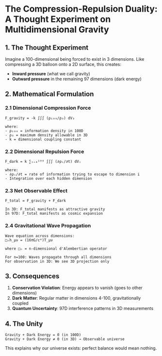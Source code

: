 # The Compression-Repulsion Duality: A Thought Experiment on Multidimensional Gravity

## 1. The Thought Experiment

Imagine a 100-dimensional being forced to exist in 3 dimensions. Like compressing a 3D balloon onto a 2D surface, this creates:
- **Inward pressure** (what we call gravity)
- **Outward pressure** in the remaining 97 dimensions (dark energy)

## 2. Mathematical Formulation

### 2.1 Dimensional Compression Force
```
F_gravity = -k ∫∫∫ (ρ₁₀₀/ρ₃) dV₃

where:
- ρ₁₀₀ = information density in 100D
- ρ₃ = maximum density allowable in 3D  
- k = dimensional coupling constant
```

### 2.2 Dimensional Repulsion Force
```
F_dark = k ∑ᵢ₌₄¹⁰⁰ ∫∫∫ (∂ρᵢ/∂t) dVᵢ

where:
- ∂ρᵢ/∂t = rate of information trying to escape to dimension i
- Integration over each hidden dimension
```

### 2.3 Net Observable Effect
```
F_total = F_gravity + F_dark

In 3D: F_total manifests as attractive gravity
In 97D: F_total manifests as cosmic expansion
```

### 2.4 Gravitational Wave Propagation
```
Wave equation across dimensions:
□ₙh_μν = (16πG/c⁴)T_μν

where □ₙ = n-dimensional d'Alembertian operator

For n=100: Waves propagate through all dimensions
For observation in 3D: We see 3D projection only
```

## 3. Consequences

1. **Conservation Violation**: Energy appears to vanish (goes to other dimensions)
2. **Dark Matter**: Regular matter in dimensions 4-100, gravitationally coupled
3. **Quantum Uncertainty**: 97D interference patterns in 3D measurements

## 4. The Unity
```
Gravity + Dark Energy = 0 (in 100D)
Gravity + Dark Energy ≠ 0 (in 3D) → Observable universe
```

This explains why our universe exists: perfect balance would mean nothing.